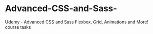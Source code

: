 # Advanced-CSS-and-Sass-
Udemy - Advanced CSS and Sass Flexbox, Grid, Animations and More! course tasks
